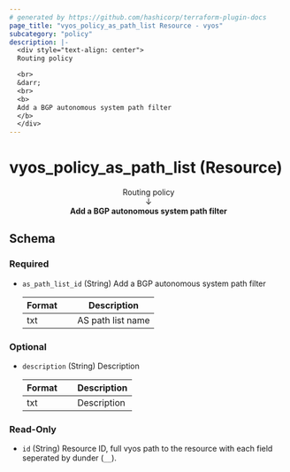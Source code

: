 ```yaml
---
# generated by https://github.com/hashicorp/terraform-plugin-docs
page_title: "vyos_policy_as_path_list Resource - vyos"
subcategory: "policy"
description: |-
  <div style="text-align: center">
  Routing policy

  <br>
  &darr;
  <br>
  <b>
  Add a BGP autonomous system path filter
  </b>
  </div>
---
```


# vyos_policy_as_path_list (Resource)

<div style="text-align: center">
Routing policy

<br>
&darr;
<br>
<b>
Add a BGP autonomous system path filter
</b>
</div>



<!-- schema generated by tfplugindocs -->
## Schema

### Required

- `as_path_list_id` (String) Add a BGP autonomous system path filter

    |  Format  &emsp;|  Description        |
    |----------------|---------------------|
    |  txt     &emsp;|  AS path list name  |

### Optional

- `description` (String) Description

    |  Format  &emsp;|  Description  |
    |----------------|---------------|
    |  txt     &emsp;|  Description  |

### Read-Only

- `id` (String) Resource ID, full vyos path to the resource with each field seperated by dunder (`__`).
